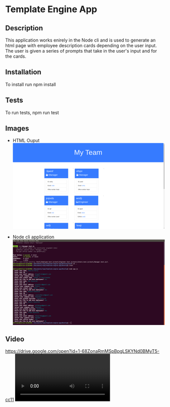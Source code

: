 # Template Engine App

## Description
This application works enirely in the Node cli and is used to generate an html page with employee description cards depending on the user input. The user is given a series of prompts that take in the user's input and for the cards.

## Installation
To install run npm install

## Tests
To run tests, npm run test

## Images
* HTML Ouput
![](Assets/template-engine-app.png)

* Node cli application
![](Assets/template-engine-app-2.png)

## Video
https://drive.google.com/open?id=1-68ZonaRmMSpBpgLSKYNd0BMyT5-cc11
![](Assets/template-generator.mp4)
